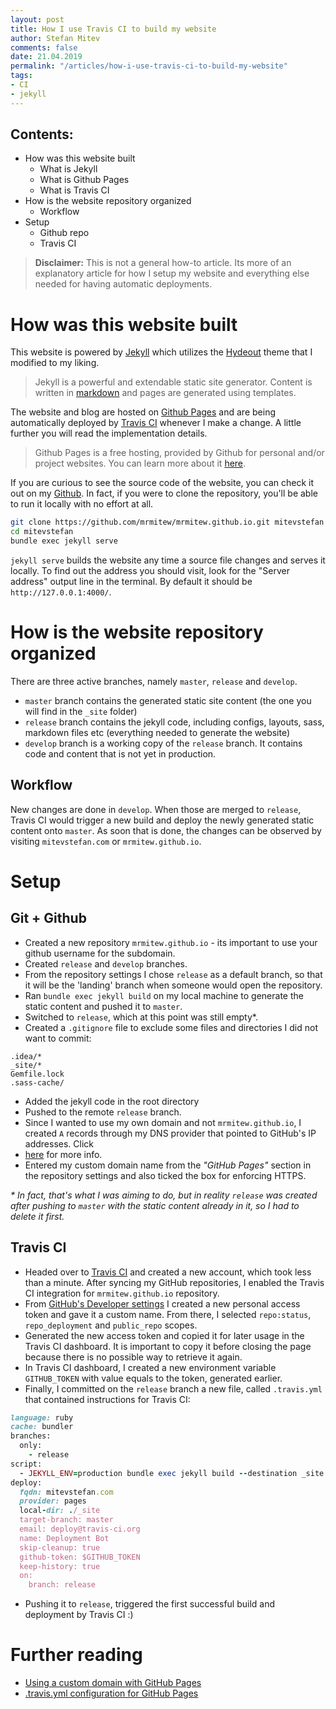 ```yaml
---
layout: post
title: How I use Travis CI to build my website
author: Stefan Mitev
comments: false
date: 21.04.2019
permalink: "/articles/how-i-use-travis-ci-to-build-my-website"
tags:
- CI
- jekyll
---
```


## Contents:
- How was this website built
  - What is Jekyll
  - What is Github Pages
  - What is Travis CI
- How is the website repository organized
  - Workflow
- Setup
  - Github repo
  - Travis CI
  
> **Disclaimer:** This is not a general how-to article. Its more of an explanatory article for how I setup my website and everything else needed for having automatic deployments. 

# How was this website built

This website is powered by [Jekyll](https://jekyllrb.com/) which utilizes the [Hydeout](https://github.com/fongandrew/hydeout) theme that I modified to my liking.
 
> Jekyll is a powerful and extendable static site generator. Content is written in [markdown](TODO) and pages are generated using templates.
 
The website and blog are hosted on [Github Pages](https://pages.github.com/) and are being automatically deployed by [Travis CI](https://travis-ci.org/) whenever I make a change. A little further you will read the implementation details.

> Github Pages is a free hosting, provided by Github for personal and/or project websites. You can learn more about it [here](https://pages.github.com/).

If you are curious to see the source code of the website, you can check it out on my [Github](https://github.com/mrmitew/mrmitew.github.io/). In fact, if you were to clone the repository, you'll be able to run it locally with no effort at all.

```bash
git clone https://github.com/mrmitew/mrmitew.github.io.git mitevstefan
cd mitevstefan
bundle exec jekyll serve
```

`jekyll serve` builds the website any time a source file changes and serves it locally. To find out the address you should visit, look for the "Server address" output line in the terminal. By default it should be `http://127.0.0.1:4000/`.

# How is the website repository organized

There are three active branches, namely `master`, `release` and `develop`.

- `master` branch contains the generated static site content (the one you will find in the `_site` folder)
- `release` branch contains the jekyll code, including configs, layouts, sass, markdown files etc (everything needed to generate the website) 
- `develop` branch is a working copy of the `release` branch. It contains code and content that is not yet in production.

## Workflow

New changes are done in `develop`. When those are merged to `release`, Travis CI would trigger a new build and deploy the newly generated static content onto `master`. As soon that is done, the changes can be observed by visiting `mitevstefan.com` or `mrmitew.github.io`.

# Setup

## Git + Github

- Created a new repository `mrmitew.github.io` - its important to use your github username for the subdomain.
- Created `release` and `develop` branches.
- From the repository settings I chose `release` as a default branch, so that it will be the 'landing' branch when someone would open the repository. 
- Ran `bundle exec jekyll build` on my local machine to generate the static content and pushed it to `master`.
- Switched to `release`, which at this point was still empty*.
- Created a `.gitignore` file to exclude some files and directories I did not want to commit:
```
.idea/*
_site/*
Gemfile.lock
.sass-cache/
```
- Added the jekyll code in the root directory
- Pushed to the remote `release` branch.
- Since I wanted to use my own domain and not `mrmitew.github.io`, I created `A` records through my DNS provider that pointed to GitHub's IP addresses. Click 
- [here](https://help.github.com/en/articles/using-a-custom-domain-with-github-pages) for more info.
- Entered my custom domain name from the _"GitHub Pages"_ section in the repository settings and also ticked the box for enforcing HTTPS.

_* In fact, that's what I was aiming to do, but in reality `release` was created after pushing to `master` with the static content already in it, so I had to delete it first._

## Travis CI

- Headed over to [Travis CI](https://travis-ci.org/) and created a new account, which took less than a minute. After syncing my GitHub repositories, I enabled the Travis CI integration for `mrmitew.github.io` repository.
- From [GitHub's Developer settings](https://github.com/settings/tokens) I created a new personal access token and gave it a custom name. From there, I selected `repo:status`, `repo_deployment` and `public_repo` scopes.
- Generated the new access token and copied it for later usage in the Travis CI dashboard. It is important to copy it before closing the page because there is no possible way to retrieve it again.
- In Travis CI dashboard, I created a new environment variable `GITHUB_TOKEN` with value equals to the token, generated earlier.
- Finally, I committed on the `release` branch a new file, called `.travis.yml` that contained instructions for Travis CI:

```ruby
language: ruby
cache: bundler
branches:
  only:
    - release
script:
  - JEKYLL_ENV=production bundle exec jekyll build --destination _site
deploy:
  fqdn: mitevstefan.com
  provider: pages
  local-dir: ./_site
  target-branch: master
  email: deploy@travis-ci.org
  name: Deployment Bot
  skip-cleanup: true
  github-token: $GITHUB_TOKEN
  keep-history: true
  on:
    branch: release
```
- Pushing it to `release`, triggered the first successful build and deployment by Travis CI :)

# Further reading
- [Using a custom domain with GitHub Pages](https://help.github.com/en/articles/using-a-custom-domain-with-github-pages)
- [.travis.yml configuration for GitHub Pages](https://docs.travis-ci.com/user/deployment/pages/)